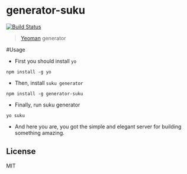 # generator-suku 

[![Build Status](https://secure.travis-ci.org/abalone0204/generator-suku.png?branch=master)](https://travis-ci.org/abalone0204/generator-suku)

> [Yeoman](http://yeoman.io) generator

#Usage 

- First you should install `yo`

```
npm install -g yo
```

- Then, install `suku generator`

```
npm install -g generator-suku
```

- Finally, run suku generator

```
yo suku
```

- And here you are, you got the simple and elegant server for building something amazing.

## License

MIT
